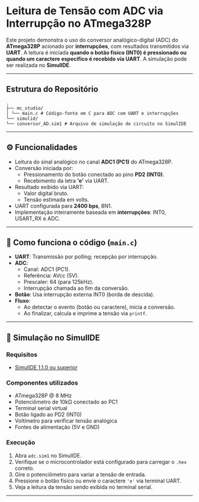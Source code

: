 # Leitura de Tensão com ADC via Interrupção no ATmega328P

Este projeto demonstra o uso do conversor analógico-digital (ADC) do **ATmega328P** acionado por **interrupções**, com resultados transmitidos via **UART**. A leitura é iniciada **quando o botão físico (INT0) é pressionado ou quando um caractere específico é recebido via UART**. A simulação pode ser realizada no **SimulIDE**.

---

## Estrutura do Repositório

```
.
├── mc_studio/
│ └── main.c # Código-fonte em C para ADC com UART e interrupções
└── simulid/
└── conversor_AD.sim1 # Arquivo de simulação do circuito no SimulIDE
```


---

## ⚙️ Funcionalidades

- Leitura do sinal analógico no canal **ADC1 (PC1)** do ATmega328P.
- Conversão iniciada por:
  - Pressionamento do botão conectado ao pino **PD2 (INT0)**.
  - Recebimento da letra **'e'** via UART.
- Resultado exibido via UART:
  - Valor digital bruto.
  - Tensão estimada em volts.
- UART configurada para **2400 bps**, 8N1.
- Implementação inteiramente baseada em **interrupções**: INT0, USART_RX e ADC.

---

## 🧠 Como funciona o código (`main.c`)

- **UART**: Transmissão por polling; recepção por interrupção.
- **ADC**:
  - Canal: ADC1 (PC1).
  - Referência: AVcc (5V).
  - Prescaler: 64 (para 125kHz).
  - Interrupção chamada ao fim da conversão.
- **Botão**: Usa interrupção externa INT0 (borda de descida).
- **Fluxo**:
  - Ao detectar o evento (botão ou caractere), inicia a conversão.
  - Ao finalizar, calcula e imprime a tensão via `printf`.

---

## 🧪 Simulação no SimulIDE

### Requisitos

- [SimulIDE 1.1.0 ou superior](https://www.simulide.com/)

### Componentes utilizados

- ATmega328P @ 8 MHz
- Potenciômetro de 10kΩ conectado ao PC1
- Terminal serial virtual
- Botão ligado ao PD2 (INT0)
- Voltímetro para verificar tensão analógica
- Fontes de alimentação (5V e GND)

### Execução

1. Abra `adc.sim1` no SimulIDE.
2. Verifique se o microcontrolador está configurado para carregar o `.hex` correto.
3. Gire o potenciômetro para variar a tensão de entrada.
4. Pressione o botão físico ou envie o caractere `'e'` via terminal UART.
5. Veja a leitura da tensão sendo exibida no terminal serial.

---